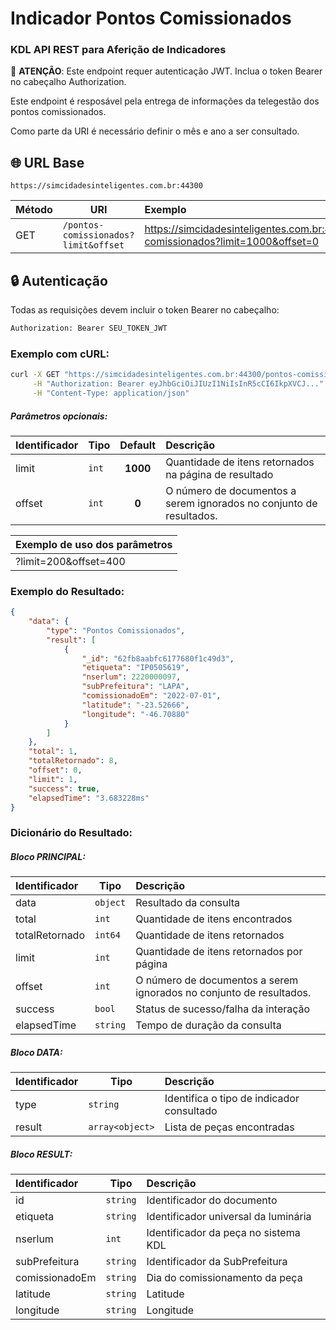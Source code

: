 # Indicador Pontos Comissionados
### KDL API REST para Aferição de Indicadores

🔐 **ATENÇÃO**: Este endpoint requer autenticação JWT. Inclua o token Bearer no cabeçalho Authorization.

Este endpoint é resposável pela entrega de informações da telegestão dos pontos comissionados.

Como parte da URI é necessário definir o mês e ano a ser consultado.

## 🌐 URL Base
```
https://simcidadesinteligentes.com.br:44300
```

| Método |  URI | Exemplo                                                                         | 
| --- |  --- |:--------------------------------------------------------------------------------| 
| GET |  `/pontos-comissionados?limit&offset` | https://simcidadesinteligentes.com.br:44300/pontos-comissionados?limit=1000&offset=0 |

## 🔒 Autenticação

Todas as requisições devem incluir o token Bearer no cabeçalho:

```bash
Authorization: Bearer SEU_TOKEN_JWT
```

### Exemplo com cURL:
```bash
curl -X GET "https://simcidadesinteligentes.com.br:44300/pontos-comissionados?limit=1000&offset=0" \
     -H "Authorization: Bearer eyJhbGciOiJIUzI1NiIsInR5cCI6IkpXVCJ..." \
     -H "Content-Type: application/json"
```

##### Parâmetros opcionais:
| Identificador | Tipo   | Default   |  Descrição                                                                        | 
| -------------- | -------| :--------:| :------------------------------------------------------------------------------   | 
| limit          | `int`  |  **1000** | Quantidade de itens retornados na página de resultado                             |
| offset     | `int`  |  **0**    | O número de documentos a serem ignorados no conjunto de resultados.                                           |

| Exemplo de uso dos parâmetros            | 
|:-----------------------------------------| 
| ?limit=200&offset=400 |

### Exemplo do Resultado:
``` json
{
    "data": {
        "type": "Pontos Comissionados",
        "result": [
            {
                "_id": "62fb8aabfc6177680f1c49d3",
                "etiqueta": "IP0505619",
                "nserlum": 2220000097,
                "subPrefeitura": "LAPA",
                "comissionadoEm": "2022-07-01",
                "latitude": "-23.52666",
                "longitude": "-46.70880"
            }
        ]
    },
    "total": 1,
    "totalRetornado": 8,
    "offset": 0,
    "limit": 1,
    "success": true,
    "elapsedTime": "3.683228ms"
}
```
### Dicionário do Resultado:
##### Bloco PRINCIPAL:
| Identificador | Tipo     | Descrição                                                           | 
|:--------------|----------|:--------------------------------------------------------------------| 
| data          | `object` | Resultado da consulta                                               | 
| total         | `int`    | Quantidade de itens encontrados                                     |
| totalRetornado | `int64`  | Quantidade de itens retornados                                     |
| limit         | `int`    | Quantidade de itens retornados por página                           | 
| offset        | `int`    | O número de documentos a serem ignorados no conjunto de resultados. |
| success       | `bool`   | Status de sucesso/falha da interação                                | 
| elapsedTime   | `string` | Tempo de duração da consulta                                        | 

##### Bloco DATA:
| Identificador | Tipo            | Descrição                                             | 
|:--------------|-----------------|:------------------------------------------------------| 
| type          | `string`        | Identifica o tipo de indicador consultado             | 
| result        | `array<object>` | Lista de peças encontradas                            | 

##### Bloco RESULT:
| Identificador   | Tipo     | Descrição                             | 
|:----------------|----------|:--------------------------------------| 
| id              | `string` | Identificador do documento            |
| etiqueta        | `string` | Identificador universal da luminária  |
| nserlum         | `int`    | Identificador da peça no sistema KDL  |
| subPrefeitura   | `string` | Identificador da SubPrefeitura        | 
| comissionadoEm  | `string` | Dia do comissionamento da peça        | 
| latitude        | `string` | Latitude                              |
| longitude       | `string` | Longitude                             |


